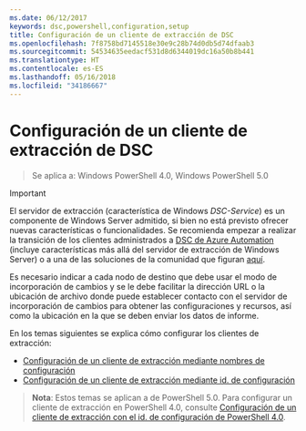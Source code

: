 ```yaml
---
ms.date: 06/12/2017
keywords: dsc,powershell,configuration,setup
title: Configuración de un cliente de extracción de DSC
ms.openlocfilehash: 7f8758bd7145518e30e9c28b74d0db5d74dfaab3
ms.sourcegitcommit: 54534635eedacf531d8d6344019dc16a50b8b441
ms.translationtype: HT
ms.contentlocale: es-ES
ms.lasthandoff: 05/16/2018
ms.locfileid: "34186667"
---
```

# <a name="setting-up-a-dsc-pull-client"></a>Configuración de un cliente de extracción de DSC

> Se aplica a: Windows PowerShell 4.0, Windows PowerShell 5.0

> [!IMPORTANT]
> El servidor de extracción (característica de Windows *DSC-Service*) es un componente de Windows Server admitido, si bien no está previsto ofrecer nuevas características o funcionalidades. Se recomienda empezar a realizar la transición de los clientes administrados a [DSC de Azure Automation](/azure/automation/automation-dsc-getting-started) (incluye características más allá del servidor de extracción de Windows Server) o a una de las soluciones de la comunidad que figuran [aquí](pullserver.md#community-solutions-for-pull-service).

Es necesario indicar a cada nodo de destino que debe usar el modo de incorporación de cambios y se le debe facilitar la dirección URL o la ubicación de archivo donde puede establecer contacto con el servidor de incorporación de cambios para obtener las configuraciones y recursos, así como la ubicación en la que se deben enviar los datos de informe.

En los temas siguientes se explica cómo configurar los clientes de extracción:

* [Configuración de un cliente de extracción mediante nombres de configuración](pullClientConfigNames.md)
* [Configuración de un cliente de extracción mediante id. de configuración](pullClientConfigID.md)

> **Nota**: Estos temas se aplican a de PowerShell 5.0. Para configurar un cliente de extracción en PowerShell 4.0, consulte [Configuración de un cliente de extracción con el id. de configuración de PowerShell 4.0](pullClientConfigID4.md).
